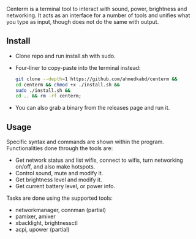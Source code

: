 Centerm is a terminal tool to interact with sound, power, brightness and networking. It acts as an interface for a number of tools and unifies what you type as input, though does not do the same with output.

## Install

- Clone repo and run install.sh with sudo.

- Four-liner to copy-paste into the terminal instead:

  ```sh
  git clone --depth=1 https://github.com/ahmedkabd/centerm &&
  cd centerm && chmod +x ./install.sh &&
  sudo ./install.sh &&
  cd .. && rm -rf centerm;
  ```

- You can also grab a binary from the releases page and run it.

## Usage

Specific syntax and commands are shown within the program. Functionalities done through the tools are:

- Get network status and list wifis, connect to wifis, turn networking on/off, and also make hotspots.
- Control sound, mute and modify it.
- Get brightness level and modify it.
- Get current battery level, or power info.

Tasks are done using the supported tools:

- networkmanager, connman (partial)
- pamixer, amixer
- xbacklight, brightnessctl
- acpi, upower (partial)
